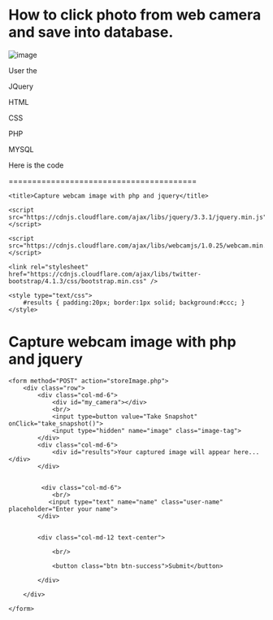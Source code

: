 How to click photo from web camera and save into database.
================================================================

![image](https://user-images.githubusercontent.com/58267203/185133553-c34c5a71-06ca-482f-b66e-e01441158289.png)



User the 

JQuery

HTML

CSS

PHP

MYSQL


Here is the code 

========================================

<!DOCTYPE html>

<html>
    
<head>
    
    <title>Capture webcam image with php and jquery</title>
    
    <script src="https://cdnjs.cloudflare.com/ajax/libs/jquery/3.3.1/jquery.min.js"></script>
    
    <script src="https://cdnjs.cloudflare.com/ajax/libs/webcamjs/1.0.25/webcam.min.js"></script>
    
    <link rel="stylesheet" href="https://cdnjs.cloudflare.com/ajax/libs/twitter-bootstrap/4.1.3/css/bootstrap.min.css" />
    
    <style type="text/css">
        #results { padding:20px; border:1px solid; background:#ccc; }
    </style>
    
</head>
    
<body>
  
<div class="container">
    <h1 class="text-center">Capture webcam image with php and jquery</h1>
   
    <form method="POST" action="storeImage.php">
        <div class="row">
            <div class="col-md-6">
                <div id="my_camera"></div>
                <br/>
                <input type=button value="Take Snapshot" onClick="take_snapshot()">
                <input type="hidden" name="image" class="image-tag">
            </div>
            <div class="col-md-6">
                <div id="results">Your captured image will appear here...</div>
            </div>


             <div class="col-md-6">
                <br/>
               <input type="text" name="name" class="user-name" placeholder="Enter your name">
            </div>


            <div class="col-md-12 text-center">
                
                <br/>
                
                <button class="btn btn-success">Submit</button>
                
            </div>
            
        </div>
        
    </form>
    
</div>
  
<!-- Configure a few settings and attach camera -->
    
    
<script language="JavaScript">
    
    Webcam.set({
        width: 490,
        height: 390,
        image_format: 'jpeg',
        jpeg_quality: 90
    });
  
    Webcam.attach('#my_camera');
  
    function take_snapshot() {
    
        Webcam.snap( function(data_uri) {

            $(".image-tag").val(data_uri);
    
            document.getElementById('results').innerHTML = '<img src="'+data_uri+'"/>';
        });
    }
    
</script>
    
 
</body>
    
</html>
